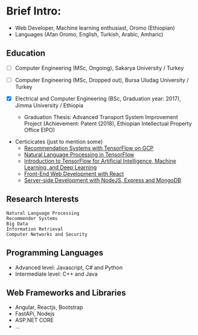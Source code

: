 # Brief Intro:
- Web Developer, Machine learning enthusiast, Oromo (Ethiopian)
- Languages (Afan Oromo, English, Turkish, Arabic, Amharic)

## Education
- [ ] Computer Engineering (MSc, Ongoing), Sakarya University / Turkey
- [ ] Computer Engineering (MSc, Dropped out), Bursa Uludag University / Turkey
   <!--- - Graduation Thesis (underway): Deep Attention and Online Learning For Hybrid Article Recommendation System  --->
   
- [X] Electrical and Computer Engineering (BSc, Graduation year: 2017), Jimma University / Ethiopia
  - Graduation Thesis: Advanced Transport System Improvement Project (Achievement: Patent (2018), Ethiopian Intellectual Property Office EIPO)

- Certicicates (just to mention some)
  - [Recommendation Systems with TensorFlow on GCP](https://www.coursera.org/account/accomplishments/records/PCLZ8UW4UKA3)
  - [Natural Language Processing in TensorFlow](https://www.coursera.org/account/accomplishments/certificate/QJPBETMDBLLR)
  - [Introduction to TensorFlow for Artificial Intelligence, Machine Learning, and Deep Learning](https://www.coursera.org/account/accomplishments/certificate/U7VBXYE6NNE4)
  - [Front-End Web Development with React](https://www.coursera.org/account/accomplishments/certificate/MDJQ7L4Y4H55)
  - [Server-side Development with NodeJS, Express and MongoDB](https://www.coursera.org/account/accomplishments/certificate/47N6RDC3TF6J)


## Research Interests
```
Natural Language Processing
Recommender Systems
Big Data
Information Retrieval
Computer Networks and Security
```

## Programming Languages
- Advanced level: Javascript, C# and Python
- Intermediate level: C++ and Java

## Web Frameworks and Libraries
- Angular, Reactjs, Bootstrap
- FastAPi, Nodejs
- ASP.NET CORE
-  ...



